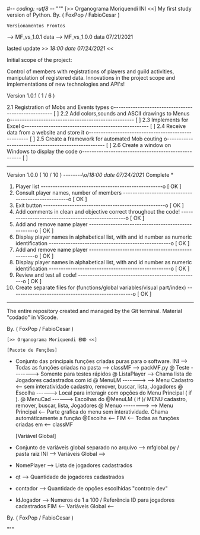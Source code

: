 #-*- coding: -utf8 -*-
""" 
    [>> Organograma Moriquendi INI <<]
My first study version of Python.       By. ( FoxPop / FabioCesar )

    Versionamentos Prontos

--> MF_vs_1.0.1 data 
--> MF_vs_1.0.0 data 07/21/2021

lasted update >> *18:00 date 07/24/2021* <<

Initial scope of the project:

Control of members with registrations of players and guild activities, manipulation of registered data. Innovations in the project scope and implementations of new technologies and API's!



Version 1.0.1 
( 1 / 6 )

2.1 Registration of Mobs and Events types 
o---------------------------------------------------- [  ]
2.2 Add colors,sounds and ASCII drawings to Menus
o---------------------------------------------------- [  ]
2.3 Implements for Excel 
o---------------------------------------------------- [  ]
2.4 Receive data from a website and store it
o---------------------------------------------------- [  ]
2.5 Create a framework for automated Mob couting 
o---------------------------------------------------- [  ]
2.6 Create a window on Windows to display the code
o---------------------------------------------------- [  ]

*********************************************************** 
Version 1.0.0 ( 10 / 10 ) --------\o/*18:00 date 07/24/2021* Complete
                                                          *
1. Player list 
---------------------------------------------------o [ OK ]
2. Consult player names, number of members
---------------------------------------------------o [ OK ]
3. Exit button
---------------------------------------------------o [ OK ]
4. Add comments in clean and objective correct throughout the code! ---------------------------------------------------o [ OK ]
5. Add and remove name player 
---------------------------------------------------o [ OK ]
6. Display player names in alphabetical list, with and id number as numeric identification 
---------------------------------------------------o [ OK ]
7. Add and remove name player 
---------------------------------------------------o [ OK ]
8. Display player names in alphabetical list, with and id number as numeric identification 
---------------------------------------------------o [ OK ]
9. Review and test all code!
---------------------------------------------------o [ OK ]
10. Create separate files for (functions/global variables/visual part/index) ---------------------------------------------------o [ OK ]
***********************************************************

The entire repository created and managed by the Git terminal. Material "codado" in VScode.

By. ( FoxPop / FabioCesar )

    [>> Organograma Moriquendi END <<]

    [Pacote de Funções]
- Conjunto das principais funções criadas puras para o software.
INI --> Todas as funções criadas na pasta --> classMF --> packMF.py
@ Teste --------> Somente para testes rápidos
@ ListaPlayer --> Chama lista de Jogadores cadastrados com id
@ MenuLM -------> --> Menu Cadastro <-- sem interatividade cadastro, remover, buscar, lista, Jogadores
@ Escolha ------> Local para interagir com opções do Menu Principal ( if ).
@ MenuCad ------> Escolhas do @MenuLM ( if )/ MENU cadastro, remover, buscar, lista, Jogadores
@ Menuo --------> --> Menu Principal <-- Parte grafica do menu sem interatividade. Chama automáticamente a função @Escolha <--
FIM <-- Todas as funções criadas em <-- classMF

    [Variável Global]
- Conjunto de variáveis global separado no arquivo --> mfglobal.py / pasta raiz
INI --> Variáveis Global -->
- NomePlayer  --> Lista de jogadores cadastrados
- qt          --> Quantidade de jogadores cadastrados
- contador    --> Quantidade de opções escolhidas "controle dev"
- IdJogador   --> Numeros de 1 a 100 / Referência ID para jogadores cadastrados
FIM <-- Variáveis Global <--

By. ( FoxPop / FabioCesar )

"""

